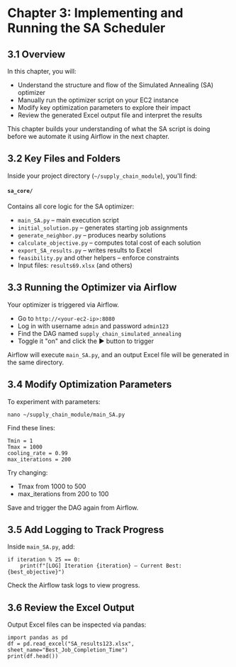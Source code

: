 # Chapter 3: Implementing and Running the SA Scheduler

## 3.1 Overview

In this chapter, you will:
- Understand the structure and flow of the Simulated Annealing (SA) optimizer
- Manually run the optimizer script on your EC2 instance
- Modify key optimization parameters to explore their impact
- Review the generated Excel output file and interpret the results

This chapter builds your understanding of what the SA script is doing before we automate it using Airflow in the next chapter.

## 3.2 Key Files and Folders

Inside your project directory (`~/supply_chain_module`), you'll find:

#### `sa_core/`
Contains all core logic for the SA optimizer:
- `main_SA.py` – main execution script
- `initial_solution.py` – generates starting job assignments
- `generate_neighbor.py` – produces nearby solutions
- `calculate_objective.py` – computes total cost of each solution
- `export_SA_results.py` – writes results to Excel
- `feasibility.py` and other helpers – enforce constraints
- Input files: `results69.xlsx` (and others)

## 3.3 Running the Optimizer via Airflow

Your optimizer is triggered via Airflow.

- Go to `http://<your-ec2-ip>:8080`
- Log in with username `admin` and password `admin123`
- Find the DAG named `supply_chain_simulated_annealing`
- Toggle it "on" and click the ▶️ button to trigger

Airflow will execute `main_SA.py`, and an output Excel file will be generated in the same directory.

## 3.4 Modify Optimization Parameters

To experiment with parameters:
```
nano ~/supply_chain_module/main_SA.py
```
Find these lines:
```
Tmin = 1
Tmax = 1000
cooling_rate = 0.99
max_iterations = 200
```
Try changing:

- Tmax from 1000 to 500
- max_iterations from 200 to 100

Save and trigger the DAG again from Airflow.

## 3.5 Add Logging to Track Progress

Inside `main_SA.py`, add:
```
if iteration % 25 == 0:
    print(f"[LOG] Iteration {iteration} — Current Best: {best_objective}")
```
Check the Airflow task logs to view progress.

## 3.6 Review the Excel Output

Output Excel files can be inspected via pandas:

```
import pandas as pd
df = pd.read_excel("SA_results123.xlsx", sheet_name="Best_Job_Completion_Time")
print(df.head())
```

